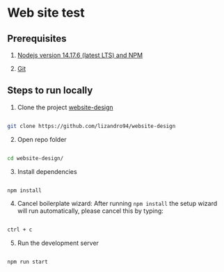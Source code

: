 # Web site test


## Prerequisites

1.  [Nodejs version 14.17.6 (latest LTS) and NPM](https://nodejs.org/en/)

2.  [Git](https://git-scm.com/​)

## Steps to run locally

 
1. Clone the project [website-design](https://github.com/lizandro94/website-design)
```bash

git clone https://github.com/lizandro94/website-design

```
  2. Open repo folder
```bash

cd website-design/

```

3. Install dependencies
```bash

npm install

```
4. Cancel boilerplate wizard: After running `npm install` the setup wizard will run automatically, please cancel this by typing:
```bash

ctrl + c

```
 
5. Run the development server
```bash

npm run start

```
 